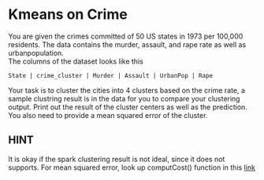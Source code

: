 # Kmeans on Crime   
You are given the crimes committed of 50 US states in 1973 per 100,000 residents. The data contains the murder, assault, and rape rate as well as urbanpopulation.   
The columns of the dataset looks like this
```
State |	crime_cluster |	Murder | Assault | UrbanPop | Rape

```

Your task is to cluster the cities into 4 clusters based on the crime rate, a sample clustring result is in the data for you to compare your clustering output. Print out the result of the cluster centers as well as the prediction. You also need to provide a mean squared error of the cluster.


## HINT
It is okay if the spark clustering result is not ideal, since it does not supports.
For mean squared error, look up computCost() function in this [link](https://spark.apache.org/docs/latest/mllib-clustering.html)
